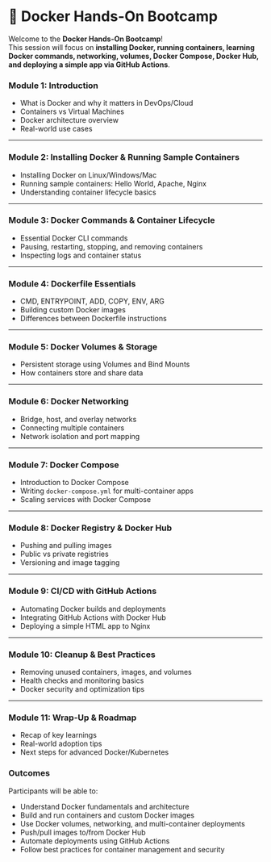 # 🐳 Docker Hands-On Bootcamp

Welcome to the **Docker Hands-On Bootcamp**!  
This session will focus on **installing Docker, running containers, learning Docker commands, networking, volumes, Docker Compose, Docker Hub, and deploying a simple app via GitHub Actions**.


### Module 1: Introduction

* What is Docker and why it matters in DevOps/Cloud
* Containers vs Virtual Machines
* Docker architecture overview
* Real-world use cases

---

### Module 2: Installing Docker & Running Sample Containers

* Installing Docker on Linux/Windows/Mac
* Running sample containers: Hello World, Apache, Nginx
* Understanding container lifecycle basics

---

### Module 3: Docker Commands & Container Lifecycle

* Essential Docker CLI commands
* Pausing, restarting, stopping, and removing containers
* Inspecting logs and container status

---

### Module 4: Dockerfile Essentials

* CMD, ENTRYPOINT, ADD, COPY, ENV, ARG
* Building custom Docker images
* Differences between Dockerfile instructions

---

### Module 5: Docker Volumes & Storage

* Persistent storage using Volumes and Bind Mounts
* How containers store and share data

---

### Module 6: Docker Networking

* Bridge, host, and overlay networks
* Connecting multiple containers
* Network isolation and port mapping

---

### Module 7: Docker Compose

* Introduction to Docker Compose
* Writing `docker-compose.yml` for multi-container apps
* Scaling services with Docker Compose

---

### Module 8: Docker Registry & Docker Hub

* Pushing and pulling images
* Public vs private registries
* Versioning and image tagging

---

### Module 9: CI/CD with GitHub Actions

* Automating Docker builds and deployments
* Integrating GitHub Actions with Docker Hub
* Deploying a simple HTML app to Nginx

---

### Module 10: Cleanup & Best Practices

* Removing unused containers, images, and volumes
* Health checks and monitoring basics
* Docker security and optimization tips

---

### Module 11: Wrap-Up & Roadmap

* Recap of key learnings
* Real-world adoption tips
* Next steps for advanced Docker/Kubernetes


### Outcomes

Participants will be able to:

* Understand Docker fundamentals and architecture
* Build and run containers and custom Docker images
* Use Docker volumes, networking, and multi-container deployments
* Push/pull images to/from Docker Hub
* Automate deployments using GitHub Actions
* Follow best practices for container management and security


